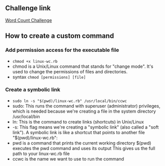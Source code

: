 ## Challenge link
[Word Count Challenge](https://codingchallenges.substack.com/p/coding-challenge-1)

## How to create a custom command 

### Add permission access for the executable file

- `chmod +x linux-wc.rb` 
- chmod is a Unix/Linux command that stands for "change mode". It's used to change the permissions of files and directories.
- syntax `chmod [permissions] [file]`

### Create a symbolic link

- `sudo ln -s "$(pwd)/linux-wc.rb" /usr/local/bin/ccwc`
- sudo: This runs the command with superuser (administrator) privileges, which is needed because we're creating a file in the system directory /usr/local/bin
- ln: This is the command to create links (shortcuts) in Unix/Linux
- -s: This flag means we're creating a "symbolic link" (also called a "soft link"). A symbolic link is like a shortcut that points to another file
"$(pwd)/linux-wc.rb":
- pwd is a command that prints the current working directory
$(pwd) executes the pwd command and uses its output
This gives us the full path to your linux-wc.rb file
- ccwc is the name we want to use to run the command